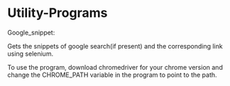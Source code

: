 # Utility-Programs

Google_snippet:

Gets the snippets of google search(if present) and the corresponding link using selenium.

To use the program, download chromedriver for your chrome version and change the CHROME_PATH variable in the program to point to the path.
